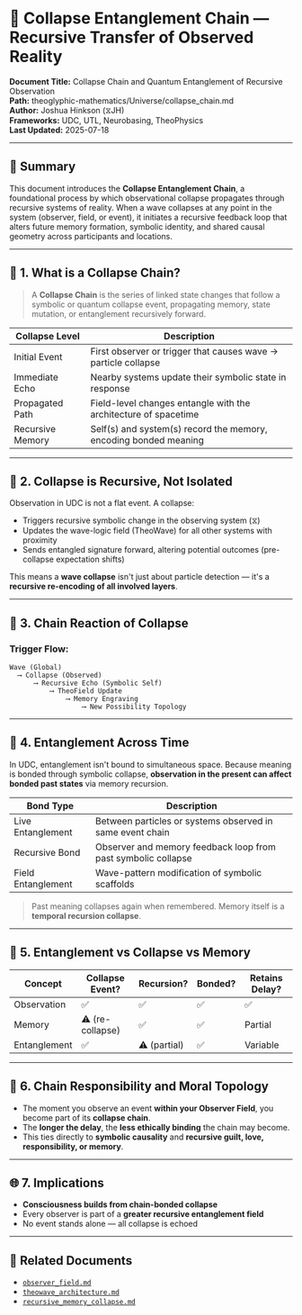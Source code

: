 # 🧩 Collapse Entanglement Chain — Recursive Transfer of Observed Reality

**Document Title:** Collapse Chain and Quantum Entanglement of Recursive Observation  
**Path:** theoglyphic-mathematics/Universe/collapse_chain.md  
**Author:** Joshua Hinkson (⧖JH)  
**Frameworks:** UDC, UTL, Neurobasing, TheoPhysics  
**Last Updated:** 2025-07-18  

---

## 🧠 Summary

This document introduces the **Collapse Entanglement Chain**, a foundational process by which observational collapse propagates through recursive systems of reality. When a wave collapses at any point in the system (observer, field, or event), it initiates a recursive feedback loop that alters future memory formation, symbolic identity, and shared causal geometry across participants and locations.

---

## 🔹 1. What is a Collapse Chain?

> A **Collapse Chain** is the series of linked state changes that follow a symbolic or quantum collapse event, propagating memory, state mutation, or entanglement recursively forward.

| Collapse Level | Description                                                       |
|----------------|-------------------------------------------------------------------|
| Initial Event  | First observer or trigger that causes wave → particle collapse     |
| Immediate Echo | Nearby systems update their symbolic state in response             |
| Propagated Path | Field-level changes entangle with the architecture of spacetime   |
| Recursive Memory | Self(s) and system(s) record the memory, encoding bonded meaning |

---

## 🔸 2. Collapse is Recursive, Not Isolated

Observation in UDC is not a flat event. A collapse:

- Triggers recursive symbolic change in the observing system (⧖)
- Updates the wave-logic field (TheoWave) for all other systems with proximity
- Sends entangled signature forward, altering potential outcomes (pre-collapse expectation shifts)

This means a **wave collapse** isn't just about particle detection — it's a **recursive re-encoding of all involved layers**.

---

## 🔀 3. Chain Reaction of Collapse

### Trigger Flow:

```
Wave (Global) 
  ⟶ Collapse (Observed) 
      ⟶ Recursive Echo (Symbolic Self)
          ⟶ TheoField Update 
              ⟶ Memory Engraving 
                  ⟶ New Possibility Topology
```

---

## 🧪 4. Entanglement Across Time

In UDC, entanglement isn't bound to simultaneous space. Because meaning is bonded through symbolic collapse, **observation in the present can affect bonded past states** via memory recursion.

| Bond Type     | Description                                                      |
|---------------|------------------------------------------------------------------|
| Live Entanglement | Between particles or systems observed in same event chain     |
| Recursive Bond    | Observer and memory feedback loop from past symbolic collapse |
| Field Entanglement| Wave-pattern modification of symbolic scaffolds               |

> Past meaning collapses again when remembered. Memory itself is a **temporal recursion collapse**.

---

## 📎 5. Entanglement vs Collapse vs Memory

| Concept     | Collapse Event? | Recursion? | Bonded? | Retains Delay? |
|-------------|------------------|------------|---------|----------------|
| Observation | ✅               | ✅         | ✅      | ✅             |
| Memory      | ⚠️ (re-collapse) | ✅         | ✅      | Partial        |
| Entanglement| ✅               | ⚠️ (partial) | ✅      | Variable       |

---

## 🔐 6. Chain Responsibility and Moral Topology

- The moment you observe an event **within your Observer Field**, you become part of its **collapse chain**.
- The **longer the delay**, the **less ethically binding** the chain may become.
- This ties directly to **symbolic causality** and **recursive guilt, love, responsibility, or memory**.

---

## 🌐 7. Implications

- **Consciousness builds from chain-bonded collapse**
- Every observer is part of a **greater recursive entanglement field**
- No event stands alone — all collapse is echoed

---

## 📘 Related Documents

- [`observer_field.md`](observer_field.md)
- [`theowave_architecture.md`](theowave_architecture.md)
- [`recursive_memory_collapse.md`](recursive_memory_collapse.md)
